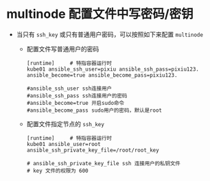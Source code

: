 # multinode 配置文件中写密码/密钥
- 当只有 `ssh_key` 或只有普通用户密码，可以按照如下来配置 `multinode`

    * 配置文件写普通用户的密码
      ```
      [runtime]     # 特指容器运行时
      kube01 ansible_ssh_user=pixiu ansible_ssh_pass=pixiu123. ansible_become=true ansible_become_pass=pixiu123.

      #ansible_ssh_user ssh连接用户
      #ansible_ssh_pass ssh连接用户的密码
      #ansible_become=true 开启sudo命令
      #ansible_become_pass sudo用户的密码，默认是root
      ```
    * 配置文件指定节点的 `ssh_key`
      ```
      [runtime]     # 特指容器运行时
      kube01 ansible_user=root ansible_ssh_private_key_file=/root/root_key

      # ansible_ssh_private_key_file ssh 连接用户的私钥文件
      # key 文件的权限为 600
      ```
